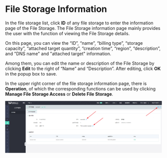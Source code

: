 # File Storage Information

In the file storage list, click **ID** of any file storage to enter the information page of the File Storage. The File Storage information page mainly provides the user with the function of viewing the File Storage details.

On this page, you can view the “ID”, “name”, “billing type”, “storage capacity”, “attached target quantity”, “creation time”, “region”, “description”, and "DNS name" and "attached target" information.

Among them, you can edit the name or description of the File Storage by clicking **Edit** to the right of “Name” and “Description”. After editing, click **OK** in the popup box to save.

In the upper right corner of the file storage information page, there is **Operation**, of which the corresponding functions can be used by clicking **Manage File Storage Access** or **Delete File Storage**.

![FsDetail](../../../../image/Cloud-File-Service/detail.png)  

